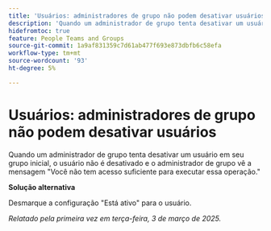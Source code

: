 ```yaml
---
title: 'Usuários: administradores de grupo não podem desativar usuários'
description: 'Quando um administrador de grupo tenta desativar um usuário em seu grupo inicial, o usuário não é desativado e o administrador de grupo vê a mensagem Você não tem acesso suficiente para executar essa operação. '
hidefromtoc: true
feature: People Teams and Groups
source-git-commit: 1a9af831359c7d61ab477f693e873dbfb6c58efa
workflow-type: tm+mt
source-wordcount: '93'
ht-degree: 5%

---
```



# Usuários: administradores de grupo não podem desativar usuários

Quando um administrador de grupo tenta desativar um usuário em seu grupo inicial, o usuário não é desativado e o administrador de grupo vê a mensagem &quot;Você não tem acesso suficiente para executar essa operação.&quot;

**Solução alternativa**

Desmarque a configuração &quot;Está ativo&quot; para o usuário.

_Relatado pela primeira vez em terça-feira, 3 de março de 2025._
